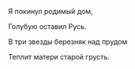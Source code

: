 Я покинул родимый дом,

Голубую оставил Русь.

В три звезды березняк над прудом

Теплит матери старой грусть.